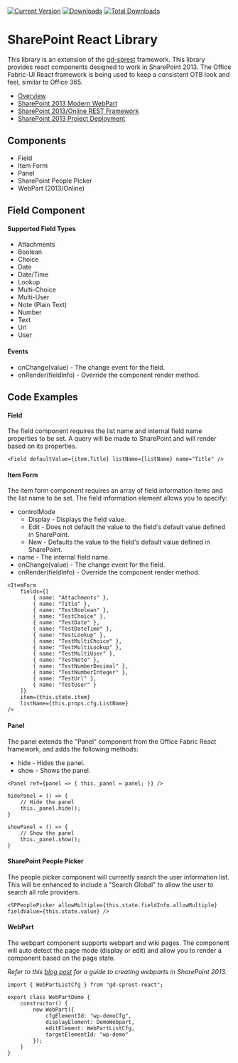 [![Current Version](https://badge.fury.io/js/gd-sprest-react.svg)](https://www.npmjs.com/package/gd-sprest-react)
[![Downloads](https://img.shields.io/npm/dm/gd-sprest-react.svg)](https://www.npmjs.com/package/gd-sprest-react)
[![Total Downloads](https://img.shields.io/npm/dt/gd-sprest-react.svg)](https://www.npmjs.com/package/gd-sprest-react)

# SharePoint React Library
This library is an extension of the [gd-sprest](https://gunjandatta.github.io/sprest) framework. This library provides react components designed to work in SharePoint 2013. The Office Fabric-UI React framework is being used to keep a consistent OTB look and feel, similar to Office 365.
* [Overview](http://dattabase.com/sharepoint-react-components/)
* [SharePoint 2013 Modern WebPart](http://dattabase.com/sharepoint-2013-modern-webpart)
* [SharePoint 2013/Online REST Framework](https://gunjandatta.github.io/sprest)
* [SharePoint 2013 Project Deployment](http://dattabase.com/sharepoint-2013-project-deployment/)

## Components
* Field
* Item Form
* Panel
* SharePoint People Picker
* WebPart (2013/Online)

## Field Component
#### Supported Field Types
* Attachments
* Boolean
* Choice
* Date
* Date/Time
* Lookup
* Multi-Choice
* Multi-User
* Note (Plain Text)
* Number
* Text
* Url
* User

#### Events
* onChange(value) - The change event for the field.
* onRender(fieldInfo) - Override the component render method.


## Code Examples
#### Field
The field component requires the list name and internal field name properties to be set. A query will be made to SharePoint and will render based on its properties.
```
<Field defaultValue={item.Title} listName={listName} name="Title" />
```


#### Item Form
The item form component requires an array of field information items and the list name to be set. The field information element allows you to specify:
* controlMode
    * Display - Displays the field value.
    * Edit - Does not default the value to the field's default value defined in SharePoint.
    * New - Defaults the value to the field's default value defined in SharePoint.
* name - The internal field name.
* onChange(value) - The change event for the field.
* onRender(fieldInfo) - Override the component render method.
```
<ItemForm
    fields={[
        { name: "Attachments" },
        { name: "Title" },
        { name: "TestBoolean" },
        { name: "TestChoice" },
        { name: "TestDate" },
        { name: "TestDateTime" },
        { name: "TestLookup" },
        { name: "TestMultiChoice" },
        { name: "TestMultiLookup" },
        { name: "TestMultiUser" },
        { name: "TestNote" },
        { name: "TestNumberDecimal" },
        { name: "TestNumberInteger" },
        { name: "TestUrl" },
        { name: "TestUser" }
    ]}
    item={this.state.item}
    listName={this.props.cfg.ListName}
/>
```

#### Panel
The panel extends the "Panel" component from the Office Fabric React framework, and adds the following methods:
* hide - Hides the panel.
* show - Shows the panel.
```
<Panel ref={panel => { this._panel = panel; }} />

hidePanel = () => {
    // Hide the panel
    this._panel.hide();
}

showPanel = () => {
    // Show the panel
    this._panel.show();
}

```

#### SharePoint People Picker
The people picker component will currently search the user information list. This will be enhanced to include a "Search Global" to allow the user to search all role providers.
```
<SPPeoplePicker allowMultiple={this.state.fieldInfo.allowMultiple} fieldValue={this.state.value} />
```


#### WebPart
The webpart component supports webpart and wiki pages. The component will auto detect the page mode (display or edit) and allow you to render a component based on the page state.

_Refer to this [blog post](http://dattabase.com/sharepoint-2013-modern-webpart/) for a guide to creating webparts in SharePoint 2013._
```
import { WebPartListCfg } from "gd-sprest-react";

export class WebPartDemo {
    constructor() {
        new WebPart({
            cfgElementId: "wp-demoCfg",
            displayElement: DemoWebpart,
            editElement: WebPartListCfg,
            targetElementId: "wp-demo"
        });
    }
}
```
